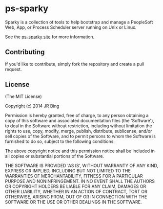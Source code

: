 ps-sparky
=========

Sparky is a collection of tools to help bootstrap and manage a
PeopleSoft Web, App, or Process Scheduler server running on Unix or
Linux.  

See the [ps-sparky site](http://jrbing.com/projects/sparky "ps-sparky") for
more information.

Contributing
------------
If you'd like to contribute, simply fork the repository and create a
pull request.

License
-------
(The MIT License)

Copyright (c) 2014 JR Bing

Permission is hereby granted, free of charge, to any person obtaining
a copy of this software and associated documentation files (the
'Software'), to deal in the Software without restriction, including
without limitation the rights to use, copy, modify, merge, publish,
distribute, sublicense, and/or sell copies of the Software, and to
permit persons to whom the Software is furnished to do so, subject to
the following conditions:

The above copyright notice and this permission notice shall be included
in all copies or substantial portions of the Software.

THE SOFTWARE IS PROVIDED 'AS IS', WITHOUT WARRANTY OF ANY KIND,
EXPRESS OR IMPLIED, INCLUDING BUT NOT LIMITED TO THE WARRANTIES OF
MERCHANTABILITY, FITNESS FOR A PARTICULAR PURPOSE AND NONINFRINGEMENT.
IN NO EVENT SHALL THE AUTHORS OR COPYRIGHT HOLDERS BE LIABLE FOR ANY
CLAIM, DAMAGES OR OTHER LIABILITY, WHETHER IN AN ACTION OF CONTRACT,
TORT OR OTHERWISE, ARISING FROM, OUT OF OR IN CONNECTION WITH THE
SOFTWARE OR THE USE OR OTHER DEALINGS IN THE SOFTWARE.

